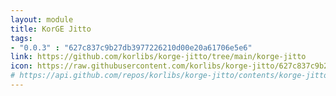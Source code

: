 ```yaml
---
layout: module
title: KorGE Jitto
tags: 
- "0.0.3" : "627c837c9b27db3977226210d00e20a61706e5e6"
link: https://github.com/korlibs/korge-jitto/tree/main/korge-jitto
icon: https://raw.githubusercontent.com/korlibs/korge-jitto/627c837c9b27db3977226210d00e20a61706e5e6/icons/jitto-new.svg
# https://api.github.com/repos/korlibs/korge-jitto/contents/korge-jitto/kproject.yml
---
```

